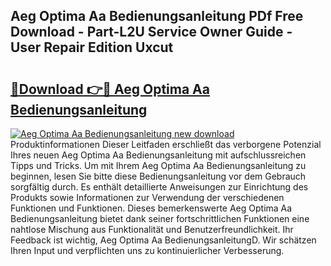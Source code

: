 ## Aeg Optima Aa Bedienungsanleitung PDf Free Download - Part-L2U Service Owner Guide - User Repair Edition Uxcut

# <h2><a href="http://df1sty.blite.top/?on=Aeg+Optima+Aa+Bedienungsanleitung">🔗Download 👉🔴 Aeg Optima Aa Bedienungsanleitung</a></h2>

[![Aeg Optima Aa Bedienungsanleitung new download](https://i.imgur.com/lujVjoI.png)](http://df1sty.blite.top/?on=Aeg+Optima+Aa+Bedienungsanleitung)
Produktinformationen Dieser Leitfaden erschließt das verborgene Potenzial Ihres neuen Aeg Optima Aa Bedienungsanleitung mit aufschlussreichen Tipps und Tricks. Um mit Ihrem Aeg Optima Aa Bedienungsanleitung zu beginnen, lesen Sie bitte diese Bedienungsanleitung vor dem Gebrauch sorgfältig durch. Es enthält detaillierte Anweisungen zur Einrichtung des Produkts sowie Informationen zur Verwendung der verschiedenen Funktionen und Funktionen. Dieses bemerkenswerte Aeg Optima Aa Bedienungsanleitung bietet dank seiner fortschrittlichen Funktionen eine nahtlose Mischung aus Funktionalität und Benutzerfreundlichkeit. Ihr Feedback ist wichtig, Aeg Optima Aa BedienungsanleitungD. Wir schätzen Ihren Input und verpflichten uns zu kontinuierlicher Verbesserung.
